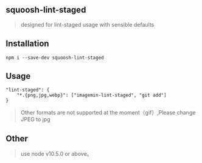 ## squoosh-lint-staged
> designed for lint-staged usage with sensible defaults

## Installation
```
npm i --save-dev squoosh-lint-staged
```

## Usage
```
"lint-staged": {
    "*.{png,jpg,webp}": ["imagemin-lint-staged", "git add"]
}
```
> Other formats are not supported at the moment（gif）,Please change JPEG to jpg 

## Other
> use node v10.5.0 or above。

